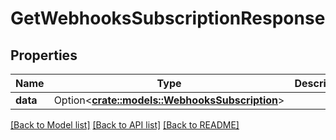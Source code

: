 # GetWebhooksSubscriptionResponse

## Properties

Name | Type | Description | Notes
------------ | ------------- | ------------- | -------------
**data** | Option<[**crate::models::WebhooksSubscription**](WebhooksSubscription.md)> |  | [optional]

[[Back to Model list]](../README.md#documentation-for-models) [[Back to API list]](../README.md#documentation-for-api-endpoints) [[Back to README]](../README.md)


